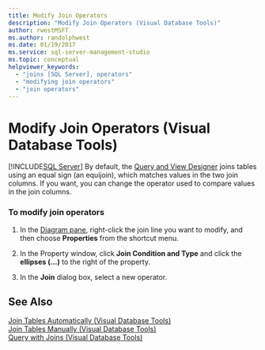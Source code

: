 ```yaml
---
title: Modify Join Operators
description: "Modify Join Operators (Visual Database Tools)"
author: rwestMSFT
ms.author: randolphwest
ms.date: 01/19/2017
ms.service: sql-server-management-studio
ms.topic: conceptual
helpviewer_keywords:
  - "joins [SQL Server], operators"
  - "modifying join operators"
  - "join operators"
---
```

# Modify Join Operators (Visual Database Tools)
[!INCLUDE[SQL Server](../includes/applies-to-version/sqlserver.md)]
By default, the [Query and View Designer](query-and-view-designer-tools-visual-database-tools.md) joins tables using an equal sign (an equijoin), which matches values in the two join columns. If you want, you can change the operator used to compare values in the join columns.  
  
### To modify join operators  
  
1.  In the [Diagram pane](diagram-pane-visual-database-tools.md), right-click the join line you want to modify, and then choose **Properties** from the shortcut menu.  
  
2.  In the Property window, click **Join Condition and Type** and click the **ellipses (...)** to the right of the property.  
  
3.  In the **Join** dialog box, select a new operator.  
  
## See Also  
[Join Tables Automatically &#40;Visual Database Tools&#41;](join-tables-automatically-visual-database-tools.md)  
[Join Tables Manually &#40;Visual Database Tools&#41;](join-tables-manually-visual-database-tools.md)  
[Query with Joins &#40;Visual Database Tools&#41;](query-with-joins-visual-database-tools.md)  
  
